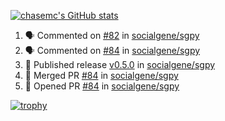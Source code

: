 [![chasemc's GitHub stats](https://github-readme-stats.vercel.app/api?username=chasemc)](https://github.com/anuraghazra/github-readme-stats)


<!--START_SECTION:activity-->
1. 🗣 Commented on [#82](https://github.com/socialgene/sgpy/issues/82#issuecomment-1897507056) in [socialgene/sgpy](https://github.com/socialgene/sgpy)
2. 🗣 Commented on [#84](https://github.com/socialgene/sgpy/pull/84#issuecomment-1897504087) in [socialgene/sgpy](https://github.com/socialgene/sgpy)
3. 🚀 Published release [v0.5.0](https://github.com/socialgene/sgpy/releases/tag/v0.5.0) in [socialgene/sgpy](https://github.com/socialgene/sgpy)
4. 🎉 Merged PR [#84](https://github.com/socialgene/sgpy/pull/84) in [socialgene/sgpy](https://github.com/socialgene/sgpy)
5. 💪 Opened PR [#84](https://github.com/socialgene/sgpy/pull/84) in [socialgene/sgpy](https://github.com/socialgene/sgpy)
<!--END_SECTION:activity-->
[![trophy](https://github-profile-trophy.vercel.app/?username=chasemc)](https://github.com/ryo-ma/github-profile-trophy)

